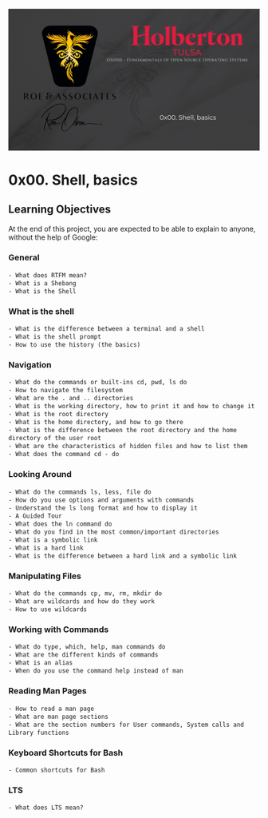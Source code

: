 ![0x00. Shell, basics banner](https://github.com/ronroeandassociates/assets/blob/master/images/0x00_shell_basic_banner.png)

# 0x00. Shell, basics

## Learning Objectives

At the end of this project, you are expected to be able to explain to anyone, without the help of Google:

### General

```
- What does RTFM mean?
- What is a Shebang
- What is the Shell
```

### What is the shell

```
- What is the difference between a terminal and a shell
- What is the shell prompt
- How to use the history (the basics)
```

### Navigation

```
- What do the commands or built-ins cd, pwd, ls do
- How to navigate the filesystem
- What are the . and .. directories
- What is the working directory, how to print it and how to change it
- What is the root directory
- What is the home directory, and how to go there
- What is the difference between the root directory and the home directory of the user root
- What are the characteristics of hidden files and how to list them
- What does the command cd - do
```

### Looking Around

```
- What do the commands ls, less, file do
- How do you use options and arguments with commands
- Understand the ls long format and how to display it
- A Guided Tour
- What does the ln command do
- What do you find in the most common/important directories
- What is a symbolic link
- What is a hard link
- What is the difference between a hard link and a symbolic link
```

### Manipulating Files

```
- What do the commands cp, mv, rm, mkdir do
- What are wildcards and how do they work
- How to use wildcards
```

### Working with Commands

```
- What do type, which, help, man commands do
- What are the different kinds of commands
- What is an alias
- When do you use the command help instead of man
```

### Reading Man Pages

```
- How to read a man page
- What are man page sections
- What are the section numbers for User commands, System calls and Library functions
```

### Keyboard Shortcuts for Bash

```
- Common shortcuts for Bash
```

### LTS

```
- What does LTS mean?
```
